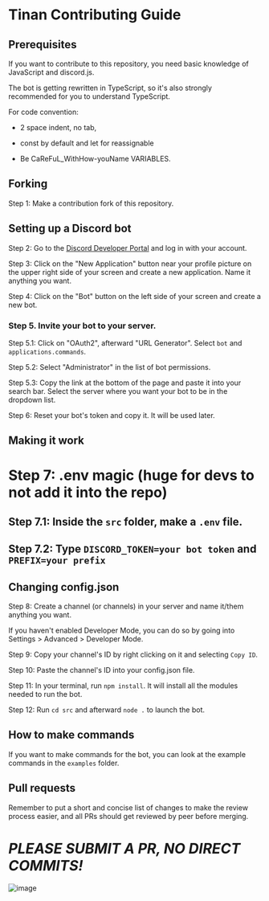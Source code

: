 # Tinan Contributing Guide

## Prerequisites

If you want to contribute to this repository, you need basic knowledge of JavaScript and discord.js. 

The bot is getting rewritten in TypeScript, so it's also strongly recommended for you to understand TypeScript.

For code convention:

- 2 space indent, no tab, 

- const by default and let for reassignable

- Be CaReFuL_WithHow-youName VARIABLES.

## Forking

Step 1: Make a contribution fork of this repository.

## Setting up a Discord bot

Step 2: Go to the [Discord Developer Portal](https://discord.com/developers/applications) and log in with your account.

Step 3: Click on the "New Application" button near your profile picture on the upper right side of your screen and create a new application. Name it anything you want.

Step 4: Click on the "Bot" button on the left side of your screen and create a new bot.

### Step 5. Invite your bot to your server.

Step 5.1: Click on "OAuth2", afterward "URL Generator". Select `bot` and `applications.commands`.

Step 5.2: Select "Administrator" in the list of bot permissions.

Step 5.3: Copy the link at the bottom of the page and paste it into your search bar. Select the server where you want your bot to be in the dropdown list.

Step 6: Reset your bot's token and copy it. It will be used later.

## Making it work

# **Step 7: .env magic (huge for devs to not add it into the repo)**

## **Step 7.1: Inside the `src` folder, make a `.env` file.**

## **Step 7.2: Type `DISCORD_TOKEN=your bot token` and `PREFIX=your prefix`**

## Changing config.json

Step 8: Create a channel (or channels) in your server and name it/them anything you want.

If you haven't enabled Developer Mode, you can do so by going into Settings > Advanced > Developer Mode.

Step 9: Copy your channel's ID by right clicking on it and selecting `Copy ID`.

Step 10: Paste the channel's ID into your config.json file.

Step 11: In your terminal, run `npm install`. It will install all the modules needed to run the bot.

Step 12: Run `cd src` and afterward `node .` to launch the bot.

## How to make commands

If you want to make commands for the bot, you can look at the example commands in the `examples` folder.

## Pull requests

Remember to put a short and concise list of changes to make the review process easier, and all PRs should get reviewed by peer before merging.

# ***PLEASE SUBMIT A PR, NO DIRECT COMMITS!***
![image](https://user-images.githubusercontent.com/51555391/176925763-cdfd57ba-ae1e-4bf3-85e9-b3ebd30b1d59.png)
